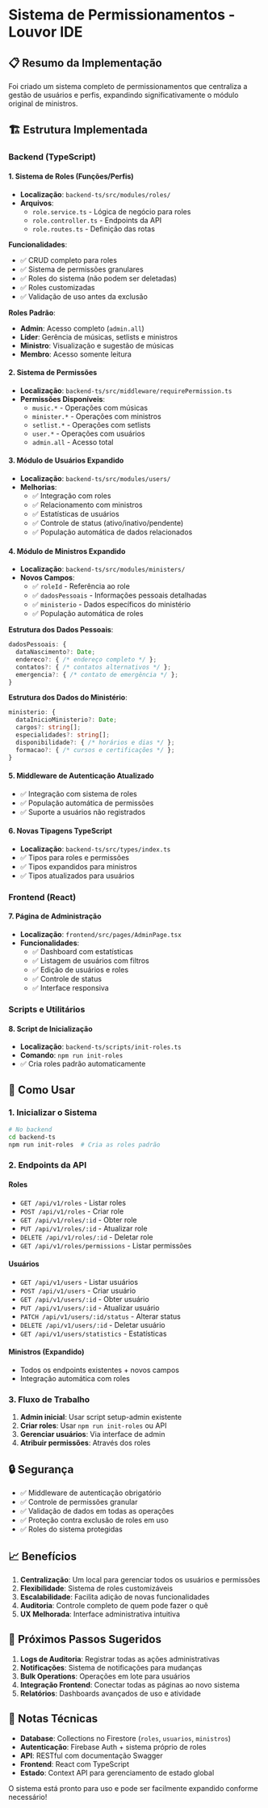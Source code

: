 # Sistema de Permissionamentos - Louvor IDE

## 📋 Resumo da Implementação

Foi criado um sistema completo de permissionamentos que centraliza a gestão de usuários e perfis, expandindo significativamente o módulo original de ministros.

## 🏗️ Estrutura Implementada

### Backend (TypeScript)

#### 1. **Sistema de Roles (Funções/Perfis)**
- **Localização**: `backend-ts/src/modules/roles/`
- **Arquivos**:
  - `role.service.ts` - Lógica de negócio para roles
  - `role.controller.ts` - Endpoints da API
  - `role.routes.ts` - Definição das rotas

**Funcionalidades**:
- ✅ CRUD completo para roles
- ✅ Sistema de permissões granulares
- ✅ Roles do sistema (não podem ser deletadas)
- ✅ Roles customizadas
- ✅ Validação de uso antes da exclusão

**Roles Padrão**:
- **Admin**: Acesso completo (`admin.all`)
- **Líder**: Gerência de músicas, setlists e ministros
- **Ministro**: Visualização e sugestão de músicas
- **Membro**: Acesso somente leitura

#### 2. **Sistema de Permissões**
- **Localização**: `backend-ts/src/middleware/requirePermission.ts`
- **Permissões Disponíveis**:
  - `music.*` - Operações com músicas
  - `minister.*` - Operações com ministros
  - `setlist.*` - Operações com setlists
  - `user.*` - Operações com usuários
  - `admin.all` - Acesso total

#### 3. **Módulo de Usuários Expandido**
- **Localização**: `backend-ts/src/modules/users/`
- **Melhorias**:
  - ✅ Integração com roles
  - ✅ Relacionamento com ministros
  - ✅ Estatísticas de usuários
  - ✅ Controle de status (ativo/inativo/pendente)
  - ✅ População automática de dados relacionados

#### 4. **Módulo de Ministros Expandido**
- **Localização**: `backend-ts/src/modules/ministers/`
- **Novos Campos**:
  - ✅ `roleId` - Referência ao role
  - ✅ `dadosPessoais` - Informações pessoais detalhadas
  - ✅ `ministerio` - Dados específicos do ministério
  - ✅ População automática de roles

**Estrutura dos Dados Pessoais**:
```typescript
dadosPessoais: {
  dataNascimento?: Date;
  endereco?: { /* endereço completo */ };
  contatos?: { /* contatos alternativos */ };
  emergencia?: { /* contato de emergência */ };
}
```

**Estrutura dos Dados do Ministério**:
```typescript
ministerio: {
  dataInicioMinisterio?: Date;
  cargos?: string[];
  especialidades?: string[];
  disponibilidade?: { /* horários e dias */ };
  formacao?: { /* cursos e certificações */ };
}
```

#### 5. **Middleware de Autenticação Atualizado**
- ✅ Integração com sistema de roles
- ✅ População automática de permissões
- ✅ Suporte a usuários não registrados

#### 6. **Novas Tipagens TypeScript**
- **Localização**: `backend-ts/src/types/index.ts`
- ✅ Tipos para roles e permissões
- ✅ Tipos expandidos para ministros
- ✅ Tipos atualizados para usuários

### Frontend (React)

#### 7. **Página de Administração**
- **Localização**: `frontend/src/pages/AdminPage.tsx`
- **Funcionalidades**:
  - ✅ Dashboard com estatísticas
  - ✅ Listagem de usuários com filtros
  - ✅ Edição de usuários e roles
  - ✅ Controle de status
  - ✅ Interface responsiva

### Scripts e Utilitários

#### 8. **Script de Inicialização**
- **Localização**: `backend-ts/scripts/init-roles.ts`
- **Comando**: `npm run init-roles`
- ✅ Cria roles padrão automaticamente

## 🚀 Como Usar

### 1. Inicializar o Sistema

```bash
# No backend
cd backend-ts
npm run init-roles  # Cria as roles padrão
```

### 2. Endpoints da API

#### Roles
- `GET /api/v1/roles` - Listar roles
- `POST /api/v1/roles` - Criar role
- `GET /api/v1/roles/:id` - Obter role
- `PUT /api/v1/roles/:id` - Atualizar role
- `DELETE /api/v1/roles/:id` - Deletar role
- `GET /api/v1/roles/permissions` - Listar permissões

#### Usuários
- `GET /api/v1/users` - Listar usuários
- `POST /api/v1/users` - Criar usuário
- `GET /api/v1/users/:id` - Obter usuário
- `PUT /api/v1/users/:id` - Atualizar usuário
- `PATCH /api/v1/users/:id/status` - Alterar status
- `DELETE /api/v1/users/:id` - Deletar usuário
- `GET /api/v1/users/statistics` - Estatísticas

#### Ministros (Expandido)
- Todos os endpoints existentes + novos campos
- Integração automática com roles

### 3. Fluxo de Trabalho

1. **Admin inicial**: Usar script setup-admin existente
2. **Criar roles**: Usar `npm run init-roles` ou API
3. **Gerenciar usuários**: Via interface de admin
4. **Atribuir permissões**: Através dos roles

## 🔒 Segurança

- ✅ Middleware de autenticação obrigatório
- ✅ Controle de permissões granular
- ✅ Validação de dados em todas as operações
- ✅ Proteção contra exclusão de roles em uso
- ✅ Roles do sistema protegidas

## 📈 Benefícios

1. **Centralização**: Um local para gerenciar todos os usuários e permissões
2. **Flexibilidade**: Sistema de roles customizáveis
3. **Escalabilidade**: Facilita adição de novas funcionalidades
4. **Auditoria**: Controle completo de quem pode fazer o quê
5. **UX Melhorada**: Interface administrativa intuitiva

## 🔧 Próximos Passos Sugeridos

1. **Logs de Auditoria**: Registrar todas as ações administrativas
2. **Notificações**: Sistema de notificações para mudanças
3. **Bulk Operations**: Operações em lote para usuários
4. **Integração Frontend**: Conectar todas as páginas ao novo sistema
5. **Relatórios**: Dashboards avançados de uso e atividade

## 📝 Notas Técnicas

- **Database**: Collections no Firestore (`roles`, `usuarios`, `ministros`)
- **Autenticação**: Firebase Auth + sistema próprio de roles
- **API**: RESTful com documentação Swagger
- **Frontend**: React com TypeScript
- **Estado**: Context API para gerenciamento de estado global

O sistema está pronto para uso e pode ser facilmente expandido conforme necessário!
